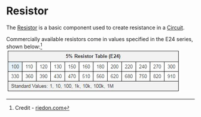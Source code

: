 # Resistor
The [Resistor](Resistor.md) is a basic component used to create resistance in a [Circuit](../Circuits/Circuit.md).

Commercially available resistors come in values specified in the E24 series, shown below:[^1]
![](E24-Resistor-Values.jpg)

[^1]: Credit - [riedon.com](http://riedon.com/blog/e24-e48-e96-and-e192-resistor-values/)